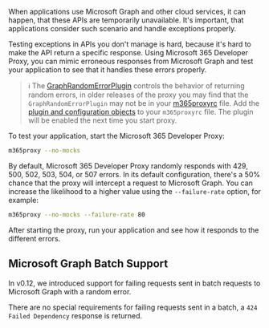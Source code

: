 When applications use Microsoft Graph and other cloud services, it can happen, that these APIs are temporarily unavailable. It's important, that applications consider such scenario and handle exceptions properly.

Testing exceptions in APIs you don't manage is hard, because it's hard to make the API return a specific response. Using Microsoft 365 Developer Proxy, you can mimic erroneous responses from Microsoft Graph and test your application to see that it handles these errors properly.

> ℹ️ The [GraphRandomErrorPlugin](../technical-reference/GraphRandomErrorPlugin.md) controls the behavior of returning random errors, in older releases of the proxy you may find that the `GraphRandomErrorPlugin` may not be in your [m365proxyrc](../technical-reference/m365proxyrc.md) file. Add the [plugin and configuration objects](../technical-reference/GraphRandomErrorPlugin.md) to your `m365proxyrc` file. The plugin will be enabled the next time you start proxy.

To test your application, start the Microsoft 365 Developer Proxy:

```sh
m365proxy --no-mocks
```

By default, Microsoft 365 Developer Proxy randomly responds with 429, 500, 502, 503, 504, or 507 errors. In its default configuration, there's a 50% chance that the proxy will intercept a request to Microsoft Graph. You can increase the likelihood to a higher value using the `--failure-rate` option, for example:

```sh
m365proxy --no-mocks --failure-rate 80
```

After starting the proxy, run your application and see how it responds to the different errors.

## Microsoft Graph Batch Support

In v0.12, we introduced support for failing requests sent in batch requests to Microsoft Graph with a random error.

There are no special requirements for failing requests sent in a batch, a `424 Failed Dependency` response is returned.
